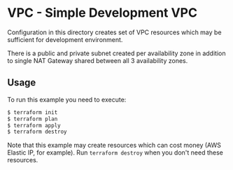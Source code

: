 # VPC - Simple Development VPC

Configuration in this directory creates set of VPC resources which may be sufficient for development environment.

There is a public and private subnet created per availability zone in addition to single NAT Gateway shared between all 3 availability zones.

## Usage

To run this example you need to execute:

```bash
$ terraform init
$ terraform plan
$ terraform apply
$ terraform destroy
```

Note that this example may create resources which can cost money (AWS Elastic IP, for example). Run `terraform destroy` when you don't need these resources.
